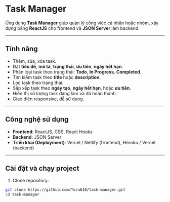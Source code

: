 # Task Manager

Ứng dụng **Task Manager** giúp quản lý công việc cá nhân hoặc nhóm, xây dựng bằng **ReactJS** cho frontend và **JSON Server** làm backend.

---

## Tính năng

- Thêm, sửa, xóa task.
- Đặt **tiêu đề**, **mô tả**, **trạng thái**, **ưu tiên**, **ngày hết hạn**.
- Phân loại task theo trạng thái: **Todo**, **In Progress**, **Completed**.
- Tìm kiếm task theo **title** hoặc **description**.
- Lọc task theo trạng thái.
- Sắp xếp task theo **ngày tạo**, **ngày hết hạn**, hoặc **ưu tiên**.
- Hiển thị số lượng task đang làm và đã hoàn thành.
- Giao diện responsive, dễ sử dụng.

---

## Công nghệ sử dụng

- **Frontend**: ReactJS, CSS, React Hooks
- **Backend**: JSON Server
- **Triển khai (Deployment)**: Vercel / Netlify (frontend), Heroku / Vercel (backend)

---

## Cài đặt và chạy project

1. Clone repository:
```bash
git clone https://github.com/Toru610/task-manager.git
cd task-manager
